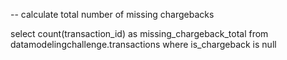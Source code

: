 -- calculate total number of missing chargebacks

select 
    count(transaction_id) as missing_chargeback_total
from datamodelingchallenge.transactions
where is_chargeback is null